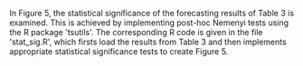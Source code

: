 In Figure 5, the statistical significance of the forecasting results of Table 3 is examined. This is achieved by implementing post-hoc Nemenyi tests using the R package 'tsutils'. The corresponding R code is given in the file 'stat_sig.R', which firsts load the results from Table 3 and then implements appropriate statistical significance tests to create Figure 5.  
